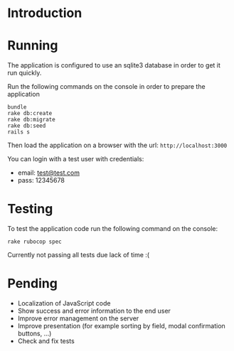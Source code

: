 
# Introduction


# Running

The application is configured to use an sqlite3 database in order to get it run quickly.

Run the following commands on the console in order to prepare the application

```
bundle
rake db:create
rake db:migrate
rake db:seed
rails s
```

Then load the application on a browser with the url: ```http://localhost:3000```

You can login with a test user with credentials:
- email: test@test.com
- pass: 12345678


# Testing

To test the application code run the following command on the console:

```
rake rubocop spec
```

Currently not passing all tests due lack of time :(


# Pending

- Localization of JavaScript code
- Show success and error information to the end user
- Improve error management on the server
- Improve presentation (for example sorting by field, modal confirmation buttons, ...)
- Check and fix tests